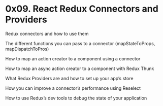 # 0x09. React Redux Connectors and Providers

Redux connectors and how to use them

The different functions you can pass to a connector (mapStateToProps, mapDispatchToPros)

How to map an action creator to a component using a connector

How to map an async action creator to a component with Redux Thunk

What Redux Providers are and how to set up your app’s store

How you can improve a connector’s performance using Reselect

How to use Redux’s dev tools to debug the state of your application